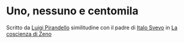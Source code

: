 # Uno, nessuno e centomila
Scritto da [Luigi Pirandello](Luigi%20Pirandello.md) similitudine con il padre di [Italo Svevo](Italo%20Svevo.md) in [La coscienza di Zeno](La%20coscienza%20di%20Zeno.md)